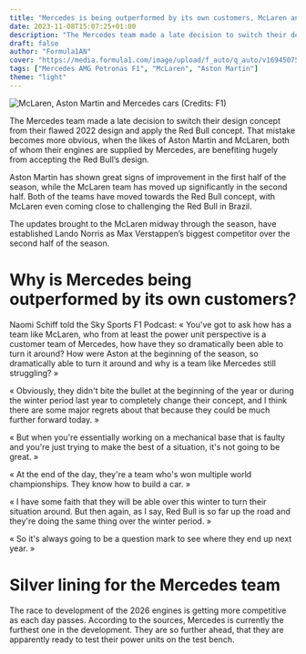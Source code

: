```yaml
---
title: "Mercedes is being outperformed by its own customers, McLaren and Aston Martin."
date: 2023-11-08T15:07:25+01:00
description: "The Mercedes team made a late decision to switch their design concept from their flawed 2022 design and apply the Red Bull concept. That mistake becomes more obvious, when the likes of Aston Martin and McLaren, both of whom their engines are supplied by Mercedes, are benefiting hugely from accepting the Red Bull’s design."
draft: false
author: "Formula1AN"
cover: "https://media.formula1.com/image/upload/f_auto/q_auto/v1694507519/fom-website/2023/Miscellaneous/mclaren-aston-martin-mercedes-2023.png.transform/9col/image.png"
tags: ["Mercedes AMG Petronas F1", "McLaren", "Aston Martin"]
theme: "light"
---
```

![McLaren, Aston Martin and Mercedes cars (Credits: F1)](https://media.formula1.com/image/upload/f_auto/q_auto/v1694507519/fom-website/2023/Miscellaneous/mclaren-aston-martin-mercedes-2023.png.transform/9col/image.png)

The Mercedes team made a late decision to switch their design concept from their flawed 2022 design and apply the Red Bull concept. That mistake becomes more obvious, when the likes of Aston Martin and McLaren, both of whom their engines are supplied by Mercedes, are benefiting hugely from accepting the Red Bull’s design.

Aston Martin has shown great signs of improvement in the first half of the season, while the McLaren team has moved up significantly in the second half. Both of the teams have moved towards the Red Bull concept, with McLaren even coming close to challenging the Red Bull in Brazil.

The updates brought to the McLaren midway through the season, have established Lando Norris as Max Verstappen’s biggest competitor over the second half of the season.

# Why is Mercedes being outperformed by its own customers?

Naomi Schiff told the Sky Sports F1 Podcast: « You've got to ask how has a team like McLaren, who from at least the power unit perspective is a customer team of Mercedes, how have they so dramatically been able to turn it around? How were Aston at the beginning of the season, so dramatically able to turn it around and why is a team like Mercedes still struggling? »

« Obviously, they didn't bite the bullet at the beginning of the year or during the winter period last year to completely change their concept, and I think there are some major regrets about that because they could be much further forward today. »

« But when you're essentially working on a mechanical base that is faulty and you're just trying to make the best of a situation, it's not going to be great. »

« At the end of the day, they're a team who's won multiple world championships. They know how to build a car. »

« I have some faith that they will be able over this winter to turn their situation around. But then again, as I say, Red Bull is so far up the road and they're doing the same thing over the winter period. »

« So it's always going to be a question mark to see where they end up next year. »

# Silver lining for the Mercedes team

The race to development of the 2026 engines is getting more competitive as each day passes. According to the sources, Mercedes is currently the furthest one in the development. They are so further ahead, that they are apparently ready to test their power units on the test bench.